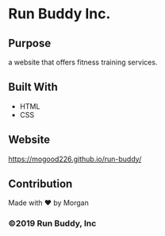 # Run Buddy Inc.

## Purpose
a website that offers fitness training services.

## Built With
* HTML
* CSS

## Website
https://mogood226.github.io/run-buddy/

## Contribution
Made with ❤️ by Morgan

### ©️2019 Run Buddy, Inc
